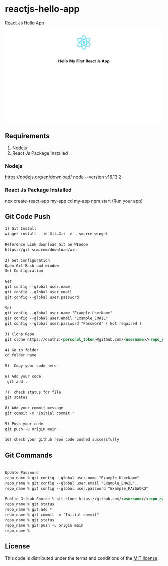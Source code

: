 # reactjs-hello-app
React Js Hello App

![](https://github.com/sharmaricha7122020/reactjs-hello-app/blob/main/images/localhost.jpeg)

## Requirements
1) Nodejs
2) React Js Package Installed

### Nodejs
https://nodejs.org/en/download/
node --version
v16.13.2

### React Js Package Installed
npx create-react-app my-app
cd my-app
npm start (Run your app)

## Git Code Push

```xml
1) Git Install
winget install --id Git.Git -e --source winget

Reference Link download Git on WIndow
https://git-scm.com/download/win

2) Set Configuration
Open Git Bash cmd window
Set Configuration

Get
git config --global user.name
git config --global user.email
git config --global user.password

Set
git config --global user.name "Example_UserName"
git config --global user.email "Example_EMAIL"
git config --global user.password "Password" ( Not required )

3) Clone Repo
git clone https://oauth2:<personal_token>@github.com/<username>/<repo_name>.git

4) Go to folder
cd folder name

5)  Copy your code here

6) Add your code
 git add .

7)  check status for file
git status

8) Add your commit message
git commit -m "Initial commit "

9) Push your code
git push -u origin main

10) check your github repo code pushed successfully 
```

## Git Commands

```xml

Update Password
repo_name % git config --global user.name "Example_UserName"
repo_name % git config --global user.email "Example_EMAIL"
repo_name % git config --global user.password "Example_PASSWORD"

Public Github Source % git clone https://github.com/<username>/<repo_name>.git
repo_name % git status
repo_name % git add *
repo_name % git commit -m "Initial commit"
repo_name % git status
repo_name % git push -u origin main
repo_name % 
```

## License

This code is distributed under the terms and conditions of the [MIT license](LICENSE).